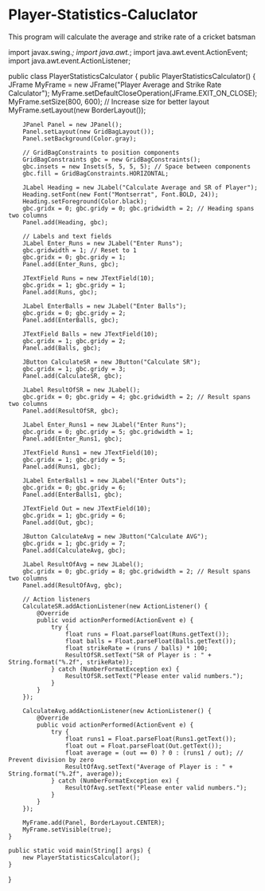 # Player-Statistics-Caluclator
This program will calculate the average and strike rate of a cricket batsman




import javax.swing.*;
import java.awt.*;
import java.awt.event.ActionEvent;
import java.awt.event.ActionListener;

public class PlayerStatisticsCalculator {
    public PlayerStatisticsCalculator() {
        JFrame MyFrame = new JFrame("Player Average and Strike Rate Calculator");
        MyFrame.setDefaultCloseOperation(JFrame.EXIT_ON_CLOSE);
        MyFrame.setSize(800, 600); // Increase size for better layout
        MyFrame.setLayout(new BorderLayout());

        JPanel Panel = new JPanel();
        Panel.setLayout(new GridBagLayout());
        Panel.setBackground(Color.gray);

        // GridBagConstraints to position components
        GridBagConstraints gbc = new GridBagConstraints();
        gbc.insets = new Insets(5, 5, 5, 5); // Space between components
        gbc.fill = GridBagConstraints.HORIZONTAL;

        JLabel Heading = new JLabel("Calculate Average and SR of Player");
        Heading.setFont(new Font("Montserrat", Font.BOLD, 24));
        Heading.setForeground(Color.black);
        gbc.gridx = 0; gbc.gridy = 0; gbc.gridwidth = 2; // Heading spans two columns
        Panel.add(Heading, gbc);

        // Labels and text fields
        JLabel Enter_Runs = new JLabel("Enter Runs");
        gbc.gridwidth = 1; // Reset to 1
        gbc.gridx = 0; gbc.gridy = 1;
        Panel.add(Enter_Runs, gbc);

        JTextField Runs = new JTextField(10);
        gbc.gridx = 1; gbc.gridy = 1;
        Panel.add(Runs, gbc);

        JLabel EnterBalls = new JLabel("Enter Balls");
        gbc.gridx = 0; gbc.gridy = 2;
        Panel.add(EnterBalls, gbc);

        JTextField Balls = new JTextField(10);
        gbc.gridx = 1; gbc.gridy = 2;
        Panel.add(Balls, gbc);

        JButton CalculateSR = new JButton("Calculate SR");
        gbc.gridx = 1; gbc.gridy = 3;
        Panel.add(CalculateSR, gbc);

        JLabel ResultOfSR = new JLabel();
        gbc.gridx = 0; gbc.gridy = 4; gbc.gridwidth = 2; // Result spans two columns
        Panel.add(ResultOfSR, gbc);

        JLabel Enter_Runs1 = new JLabel("Enter Runs");
        gbc.gridx = 0; gbc.gridy = 5; gbc.gridwidth = 1;
        Panel.add(Enter_Runs1, gbc);

        JTextField Runs1 = new JTextField(10);
        gbc.gridx = 1; gbc.gridy = 5;
        Panel.add(Runs1, gbc);

        JLabel EnterBalls1 = new JLabel("Enter Outs");
        gbc.gridx = 0; gbc.gridy = 6;
        Panel.add(EnterBalls1, gbc);

        JTextField Out = new JTextField(10);
        gbc.gridx = 1; gbc.gridy = 6;
        Panel.add(Out, gbc);

        JButton CalculateAvg = new JButton("Calculate AVG");
        gbc.gridx = 1; gbc.gridy = 7;
        Panel.add(CalculateAvg, gbc);

        JLabel ResultOfAvg = new JLabel();
        gbc.gridx = 0; gbc.gridy = 8; gbc.gridwidth = 2; // Result spans two columns
        Panel.add(ResultOfAvg, gbc);

        // Action listeners
        CalculateSR.addActionListener(new ActionListener() {
            @Override
            public void actionPerformed(ActionEvent e) {
                try {
                    float runs = Float.parseFloat(Runs.getText());
                    float balls = Float.parseFloat(Balls.getText());
                    float strikeRate = (runs / balls) * 100;
                    ResultOfSR.setText("SR of Player is : " + String.format("%.2f", strikeRate));
                } catch (NumberFormatException ex) {
                    ResultOfSR.setText("Please enter valid numbers.");
                }
            }
        });

        CalculateAvg.addActionListener(new ActionListener() {
            @Override
            public void actionPerformed(ActionEvent e) {
                try {
                    float runs1 = Float.parseFloat(Runs1.getText());
                    float out = Float.parseFloat(Out.getText());
                    float average = (out == 0) ? 0 : (runs1 / out); // Prevent division by zero
                    ResultOfAvg.setText("Average of Player is : " + String.format("%.2f", average));
                } catch (NumberFormatException ex) {
                    ResultOfAvg.setText("Please enter valid numbers.");
                }
            }
        });

        MyFrame.add(Panel, BorderLayout.CENTER);
        MyFrame.setVisible(true);
    }

    public static void main(String[] args) {
        new PlayerStatisticsCalculator();
    }
}
